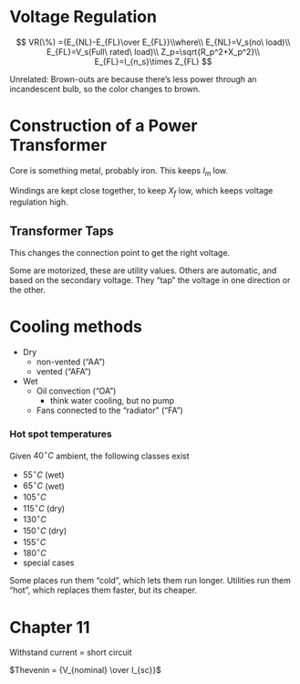 # Voltage Regulation

$$
VR(\%) ={E_{NL}-E_{FL}\over E_{FL}}\\where\\
E_{NL}=V_s(no\ load)\\
E_{FL}=V_s(Full\ rated\ load)\\
Z_p=\sqrt{R_p^2+X_p^2}\\
E_{FL}=I_{n_s}\times Z_{FL}
$$



Unrelated: Brown-outs are because there’s less power through an incandescent bulb, so the color changes to brown.



# Construction of a Power Transformer

Core is something metal, probably iron. This keeps $I_m$ low. 

Windings are kept close together, to keep $X_f$ low, which keeps voltage regulation high.

## Transformer Taps

This changes the connection point to get the right voltage. 

Some are motorized, these are utility values. Others are automatic, and based on the secondary voltage. They “tap” the voltage in one direction or the other.

# Cooling methods

- Dry
    - non-vented (“AA”)
    - vented (“AFA”)
- Wet
    - Oil convection (“OA”)
        - think water cooling, but no pump
    - Fans connected to the “radiator” (“FA”)

### Hot spot temperatures

Given $40^\circ C$ ambient, the following classes exist

- $55^\circ C$ (wet)
- $65^\circ C$ (wet)
- $105^\circ C$ 
- $115^\circ C$ (dry)
- $130^\circ C$
- $150^\circ C$ (dry)
- $155^\circ C$
- $180^\circ C$
- special cases

Some places run them “cold”, which lets them run longer. Utilities run them “hot”, which replaces them faster, but its cheaper.

# Chapter 11

Withstand current = short circuit

$Thevenin = {V_{nominal} \over I_{sc}}$